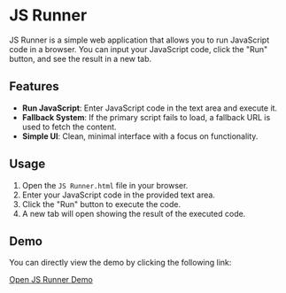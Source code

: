 # JS Runner

JS Runner is a simple web application that allows you to run JavaScript code in a browser. You can input your JavaScript code, click the "Run" button, and see the result in a new tab.

## Features
- **Run JavaScript**: Enter JavaScript code in the text area and execute it.
- **Fallback System**: If the primary script fails to load, a fallback URL is used to fetch the content.
- **Simple UI**: Clean, minimal interface with a focus on functionality.

## Usage

1. Open the `JS Runner.html` file in your browser.
2. Enter your JavaScript code in the provided text area.
3. Click the "Run" button to execute the code.
4. A new tab will open showing the result of the executed code.

## Demo

You can directly view the demo by clicking the following link:

[Open JS Runner Demo](data:text/html;charset=utf-8,%3C!DOCTYPE%20html%3E%0A%3Chtml%20lang%3D%22en%22%3E%0A%3Chead%3E%0A%20%20%20%20%3Cmeta%20charset%3D%22UTF-8%22%3E%0A%20%20%20%20%3Cmeta%20name%3D%22viewport%22%20content%3D%22width%3Ddevice-width%2C%20initial-scale%3D1.0%22%3E%0A%20%20%20%20%3Ctitle%3EJS%20Runner%3C%2Ftitle%3E%0A%3C%2Fhead%3E%0A%3Cbody%3E%0A%20%20%20%20%3Cscript%3E%0A%20%20%20%20%20%20%20%20document.addEventListener(%22DOMContentLoaded%22%2C%20()%20%3D%3E%20%7B%0A%20%20%20%20%20%20%20%20%20%20%20%20const%20main%20%3D%20%22https%3A%2F%2Fraw.githubusercontent.com%2Fpoopyfacething%2FJS-Runner%2Frefs%2Fheads%2Fmain%2FJS%2520Runner.html%22%3B%0A%20%20%20%20%20%20%20%20%20%20%20%20const%20fallback%20%3D%20%22https%3A%2F%2Fraw.githubusercontent.com%2Fpoopyfacething%2FJS-Runner%2Frefs%2Fheads%2Fmain%2FJS%2520Runner_fallback.html%22%3B%20%2F%2F%20Define%20fallback%20URL%0A%0A%20%20%20%20%20%20%20%20%20%20%20%20fetch(main)%0A%20%20%20%20%20%20%20%20%20%20%20%20%20%20%20%20.then(response%20%3D%3E%20%7B%0A%20%20%20%20%20%20%20%20%20%20%20%20%20%20%20%20%20%20%20%20if%20(!response.ok)%20throw%20new%20Error(%22Primary%20URL%20failed%22)%3B%0A%20%20%20%20%20%20%20%20%20%20%20%20%20%20%20%20%20%20%20%20return%20response.text()%3B%0A%20%20%20%20%20%20%20%20%20%20%20%20%20%20%20%20%7D)%0A%20%20%20%20%20%20%20%20%20%20%20%20%20%20%20%20.catch(()%20%3D%3E%20%7B%0A%20%20%20%20%20%20%20%20%20%20%20%20%20%20%20%20%20%20%20%20return%20fetch(fallback).then(response%20%3D%3E%20%7B%0A%20%20%20%20%20%20%20%20%20%20%20%20%20%20%20%20%20%20%20%20%20%20%20%20if%20(!response.ok)%20throw%20new%20Error(%22Fallback%20URL%20failed%22)%3B%0A%20%20%20%20%20%20%20%20%20%20%20%20%20%20%20%20%20%20%20%20%20%20%20%20return%20response.text()%3B%0A%20%20%20%20%20%20%20%20%20%20%20%20%20%20%20%20%20%20%20%20%7D)%3B%0A%20%20%20%20%20%20%20%20%20%20%20%20%20%20%20%20%7D)%0A%20%20%20%20%20%20%20%20%20%20%20%20%20%20%20%20.then(html%20%3D%3E%20%7B%0A%20%20%20%20%20%20%20%20%20%20%20%20%20%20%20%20%20%20%20%20document.open()%3B%0A%20%20%20%20%20%20%20%20%20%20%20%20%20%20%20%20%20%20%20%20document.write(html)%3B%0A%20%20%20%20%20%20%20%20%20%20%20%20%20%20%20%20%20%20%20%20document.close()%3B%0A%20%20%20%20%20%20%20%20%20%20%20%20%20%20%20%20%7D)%0A%20%20%20%20%20%20%20%20%20%20%20%20%20%20%20%20.catch(error%20%3D%3E%20%7B%0A%20%20%20%20%20%20%20%20%20%20%20%20%20%20%20%20%20%20%20%20console.error(%22Error%20fetching%20HTML%3A%22%2C%20error)%3B%20%2F%2F%20Handle%20errors%0A%20%20%20%20%20%20%20%20%20%20%20%20%20%20%20%20%7D)%3B%0A%20%20%20%20%20%20%20%20%7D)%3B%0A%20%20%20%20%3C%2Fscript%3E%0A%3C%2Fbody%3E%0A%3C%2Fhtml%3E%0A)